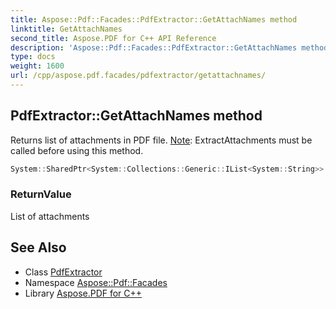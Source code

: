 ```yaml
---
title: Aspose::Pdf::Facades::PdfExtractor::GetAttachNames method
linktitle: GetAttachNames
second_title: Aspose.PDF for C++ API Reference
description: 'Aspose::Pdf::Facades::PdfExtractor::GetAttachNames method. Returns list of attachments in PDF file. Note: ExtractAttachments must be called before using this method in C++.'
type: docs
weight: 1600
url: /cpp/aspose.pdf.facades/pdfextractor/getattachnames/
---
```

## PdfExtractor::GetAttachNames method


Returns list of attachments in PDF file. [Note](../../../aspose.pdf/note/): ExtractAttachments must be called before using this method.

```cpp
System::SharedPtr<System::Collections::Generic::IList<System::String>> Aspose::Pdf::Facades::PdfExtractor::GetAttachNames()
```


### ReturnValue

List of attachments

## See Also

* Class [PdfExtractor](../)
* Namespace [Aspose::Pdf::Facades](../../)
* Library [Aspose.PDF for C++](../../../)
